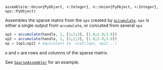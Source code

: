 ```
assemble(m::Union{PyObject, <:Integer}, n::Union{PyObject, <:Integer}, ops::PyObject)
```

Assembles the sparse matrix from the `ops` created by [`accumulate`](@ref). `ops` is either a single output from `accumulate`, or concated from several `ops`

```julia
op1 = accumulate(handle, 1, [1;2;3], [1.0;2.0;3.0])
op2 = accumulate(handle, 2, [1;2;3], [1.0;2.0;3.0])
op = [op1;op2] # equivalent to `vcat([op1, op2]...)`
```

`m` and `n` are rows and columns of the sparse matrix. 

See [`SparseAssembler`](@ref) for an example.
